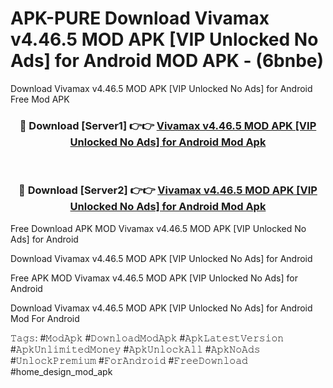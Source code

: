 # APK-PURE Download Vivamax v4.46.5 MOD APK [VIP Unlocked No Ads] for Android MOD APK - (6bnbe)
Download Vivamax v4.46.5 MOD APK [VIP Unlocked No Ads] for Android Free Mod APK

<div align="center">
<h3>🔴 Download [Server1] 👉👉 <a href="https://apk-comot.site?title=Vivamax_v4.46.5_MOD_APK_[VIP_Unlocked_No_Ads]_for_Android">Vivamax v4.46.5 MOD APK [VIP Unlocked No Ads] for Android Mod Apk</a></h3><br>

<h3>🔴 Download [Server2] 👉👉 <a href="https://apk-comot.site?title=Vivamax_v4.46.5_MOD_APK_[VIP_Unlocked_No_Ads]_for_Android">Vivamax v4.46.5 MOD APK [VIP Unlocked No Ads] for Android Mod Apk</a></h3>
</div>


Free Download APK MOD Vivamax v4.46.5 MOD APK [VIP Unlocked No Ads] for Android

Download Vivamax v4.46.5 MOD APK [VIP Unlocked No Ads] for Android 

Free APK MOD Vivamax v4.46.5 MOD APK [VIP Unlocked No Ads] for Android 

Download Vivamax v4.46.5 MOD APK [VIP Unlocked No Ads] for Android Mod For Android

𝚃𝚊𝚐𝚜: #𝙼𝚘𝚍𝙰𝚙𝚔 #𝙳𝚘𝚠𝚗𝚕𝚘𝚊𝚍𝙼𝚘𝚍𝙰𝚙𝚔 #𝙰𝚙𝚔𝙻𝚊𝚝𝚎𝚜𝚝𝚅𝚎𝚛𝚜𝚒𝚘𝚗 #𝙰𝚙𝚔𝚄𝚗𝚕𝚒𝚖𝚒𝚝𝚎𝚍𝙼𝚘𝚗𝚎𝚢 #𝙰𝚙𝚔𝚄𝚗𝚕𝚘𝚌𝚔𝙰𝚕𝚕 #𝙰𝚙𝚔𝙽𝚘𝙰𝚍𝚜 #𝚄𝚗𝚕𝚘𝚌𝚔𝙿𝚛𝚎𝚖𝚒𝚞𝚖 #𝙵𝚘𝚛𝙰𝚗𝚍𝚛𝚘𝚒𝚍 #𝙵𝚛𝚎𝚎𝙳𝚘𝚠𝚗𝚕𝚘𝚊𝚍 #home_design_mod_apk